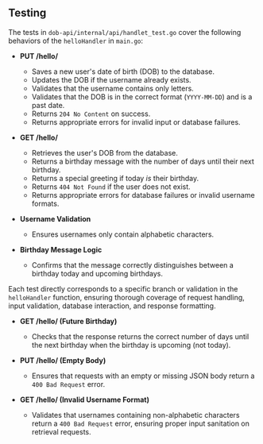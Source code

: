 ## Testing

The tests in `dob-api/internal/api/handlet_test.go` cover the following behaviors of the `helloHandler` in `main.go`:

- **PUT /hello/<username>**
  - Saves a new user's date of birth (DOB) to the database.
  - Updates the DOB if the username already exists.
  - Validates that the username contains only letters.
  - Validates that the DOB is in the correct format (`YYYY-MM-DD`) and is a past date.
  - Returns `204 No Content` on success.
  - Returns appropriate errors for invalid input or database failures.

- **GET /hello/<username>**
  - Retrieves the user's DOB from the database.
  - Returns a birthday message with the number of days until their next birthday.
  - Returns a special greeting if today *is* their birthday.
  - Returns `404 Not Found` if the user does not exist.
  - Returns appropriate errors for database failures or invalid username formats.

- **Username Validation**
  - Ensures usernames only contain alphabetic characters.

- **Birthday Message Logic**
  - Confirms that the message correctly distinguishes between a birthday today and upcoming birthdays.

Each test directly corresponds to a specific branch or validation in the `helloHandler` function, ensuring thorough coverage of request handling, input validation, database interaction, and response formatting.


- **GET /hello/<username> (Future Birthday)**
  - Checks that the response returns the correct number of days until the next birthday when the birthday is upcoming (not today).

- **PUT /hello/<username> (Empty Body)**
  - Ensures that requests with an empty or missing JSON body return a `400 Bad Request` error.

- **GET /hello/ (Invalid Username Format)**
	- Validates that usernames containing non-alphabetic characters return a `400 Bad Request` error, ensuring proper input sanitation on retrieval requests.